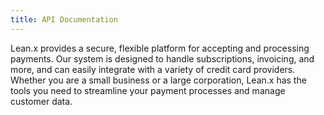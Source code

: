 ```yaml
---
title: API Documentation
---
```

Lean.x provides a secure, flexible platform for accepting and processing payments. Our system is designed to handle subscriptions, invoicing, and more, and can easily integrate with a variety of credit card providers. Whether you are a small business or a large corporation, Lean.x has the tools you need to streamline your payment processes and manage customer data.

